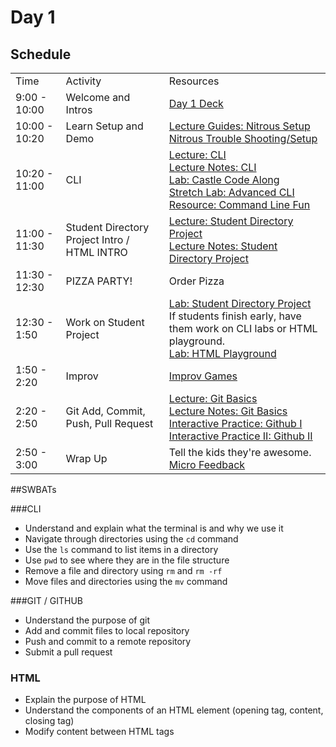 # Day 1

## Schedule

<table>
    <tr>
        <td>Time</td>
        <td>Activity</td>
        <td>Resources</td>
    </tr>
    <tr>
        <td>9:00 - 10:00</td>
        <td> Welcome and Intros</td>
        <td> <a href="https://docs.google.com/presentation/d/12H4MDWtvhW_3LY4MKj8qvCKZORWZX2Pw6qIuiVqkdUU/edit#slide=id.p">Day 1 Deck</a> </td>
    </tr>
    <tr>
        <td>10:00 - 10:20</td>
        <td> Learn Setup and Demo</td>
        <td>
            <a href="https://github.com/learn-co-curriculum/tf-using-nitrous-io">Lecture Guides: Nitrous Setup</a>
            <br>
           <a href="hs-nitrous-ssh-setup"> Nitrous Trouble Shooting/Setup</a>
        </td>
    </tr>
    <tr>
        <td>10:20 - 11:00</td>
        <td> CLI </td>
        <td> 
            <a href="lectures/cli/LECTURE.md">Lecture: CLI</a></br>
            <a href="lectures/cli">Lecture Notes: CLI</a></br>
            <a href="https://github.com/learn-co-curriculum/command_line_castle_code_along">Lab: Castle Code Along</a></br>
            <a href="https://github.com/learn-co-curriculum/hs-advanced-cli">Stretch Lab: Advanced CLI</a></br>
            <a href="https://github.com/learn-co-curriculum/hs-cli-cultural-piece">Resource: Command Line Fun</a>
        </td>
    </tr>
    <tr>
        <td>11:00 - 11:30</td>
        <td> Student Directory Project Intro / HTML INTRO </td>
        <td>
        <a href="lectures/student-directory-project/LECTURE.md">Lecture: Student Directory Project</a><br>
        <a href="lectures/student-directory-project">Lecture Notes: Student Directory Project</a><br>
        </td>
    </tr>
    <tr>
        <td>11:30 - 12:30</td>
        <td> PIZZA PARTY! </td>
        <td> Order Pizza </td>
    </tr>
    <tr>
        <td>12:30 - 1:50</td>
        <td> Work on Student Project </td>
        <td> 
            <a href="https://github.com/learn-co-curriculum/hs-intro-web-student-directory">Lab: Student Directory Project</a></br>
            If students finish early, have them work on CLI labs or HTML playground.<br> 
            <a href="https://github.com/learn-co-curriculum/html-playground">Lab: HTML Playground</a></br>
        </td>
    </tr>
    <tr>
        <td>1:50 - 2:20</td>
        <td> Improv </td>
        <td> <a href="https://github.com/learn-co-curriculum/tf-improv-games">Improv Games</a></td>
    </tr>
    <tr>
        <td>2:20 - 2:50</td>
        <td> Git Add, Commit, Push, Pull Request</td>
        <td>
            <a href="lectures/git-basics/LECTURE.md">Lecture: Git Basics</a></br>
            <a href="lectures/git-basics">Lecture Notes: Git Basics</a></br>
            <a href="https://github.com/learn-co-curriculum/hs-git-code-along-catch-up">Interactive Practice: Github I</a></br>
            <a href="https://github.com/learn-co-curriculum/hs-foundations-git-studyguide">Interactive Practice II: Github II</a></br>
        </td>
    </tr>
    <tr>
        <td>2:50 - 3:00</td>
        <td> Wrap Up</td>
        <td> 
            Tell the kids they're awesome.
            <br>
            <a href="https://github.com/learn-co-curriculum/hs-post-class-survey">Micro Feedback</a>
        </td>
    </tr>

</table>

##SWBATs

###CLI
+ Understand and explain what the terminal is and why we use it
+ Navigate through directories using the `cd` command
+ Use the `ls` command to list items in a directory
+ Use `pwd` to see where they are in the file structure
+ Remove a file and directory using `rm` and `rm -rf`
+ Move files and directories using the `mv` command

###GIT / GITHUB
+ Understand the purpose of git
+ Add and commit files to local repository
+ Push and commit to a remote repository
+ Submit a pull request

### HTML
+ Explain the purpose of HTML
+ Understand the components of an HTML element (opening tag, content, closing tag)
+ Modify content between HTML tags
